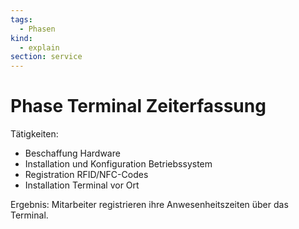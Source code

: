 ```yaml
---
tags:
  - Phasen
kind:
  - explain
section: service
---
```

# Phase Terminal Zeiterfassung

Tätigkeiten:

* Beschaffung Hardware
* Installation und Konfiguration Betriebssystem
* Registration RFID/NFC-Codes
* Installation Terminal vor Ort

Ergebnis: Mitarbeiter registrieren ihre Anwesenheitszeiten über das Terminal.